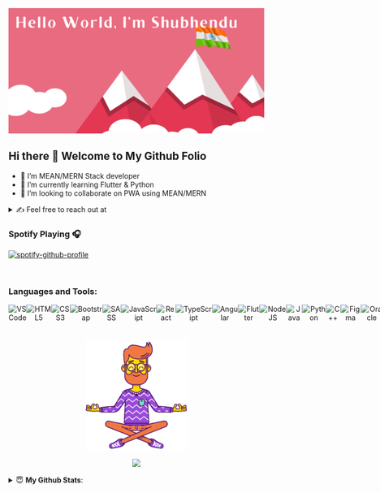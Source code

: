 <a href="https://sksenapati007.github.io/shubhendukumars/">
 
![github_image](github_image.png)
 
 </a>

## Hi there 👋 Welcome to My Github Folio


- 🔭 I’m MEAN/MERN Stack developer
- 🌱 I’m currently learning Flutter & Python
- 👯 I’m looking to collaborate on PWA using MEAN/MERN

<details>
 <summary> ✍️ Feel free to reach out at </summary>
 <br/>
 
 [![Ask Me Anything !](https://img.shields.io/badge/Ask%20me-anything-1abc9c.svg)](https://GitHub.com/Naereen/ama)
 
 <a href = "mailto:shubhendukumars09@gmail.com?subject = Feedback&body = Message" target='_blank'><img src='https://img.shields.io/badge/Gmail %20-%23FF0000?style=for-the-badge&logo=Gmail&logoColor=white' border='0' alt='0-K2-WLMTEx-Lyida7-OR'/></a> <a href='https://www.linkedin.com/in/shubhendukumars/' target='_blank'><img src='https://img.shields.io/badge/LinkedIn%20-%230B65C3?style=for-the-badge&logo=linkedin&logoColor=white' border='0' alt='0-K2-WLMTEx-Lyida7-OR'/></a> <a href='https://twitter.com/shubhendukumars' target='_blank'><img src='https://img.shields.io/badge/Twitter%20-%231DA1F2?style=for-the-badge&logo=twitter&logoColor=white' border='0' alt='0-K2-WLMTEx-Lyida7-OR'/></a>
</details>


### Spotify Playing 🎧

<!-- 
[[https://spotify-github-profile.vercel.app/api/view.svg?uid=jzqwbe3y9j89bzsmmcocxjk1c&redirect=true][https://spotify-github-profile.vercel.app/api/view.svg?uid=jzqwbe3y9j89bzsmmcocxjk1c&cover_image=true&theme=novatorem)]] -->

[![spotify-github-profile](https://spotify-github-profile.vercel.app/api/view?uid=jzqwbe3y9j89bzsmmcocxjk1c&cover_image=true&theme=novatorem)](https://github.com/kittinan/spotify-github-profile)
<!-- [![spotify-github-profile](https://spotify-github-profile.vercel.app/api/view?uid=jzqwbe3y9j89bzsmmcocxjk1c&cover_image=true&theme=natemoo-re)](https://github.com/kittinan/spotify-github-profile) -->
<br />

### Languages and Tools:

<div align="center" style="display: flex" >
<img  alt="VS Code" src="https://img.shields.io/badge/VS%20Code-0B65C3.svg?style=for-the-badge&logo=visual-studio-code&logoColor=white"/>
<img  alt="HTML5" src="https://img.shields.io/badge/html5-%23E34F26.svg?style=for-the-badge&logo=html5&logoColor=white"/>
<img  alt="CSS3" src="https://img.shields.io/badge/css3-%231572B6.svg?style=for-the-badge&logo=css3&logoColor=white"/>
<img  alt="Bootstrap" src="https://img.shields.io/badge/bootstrap-%23563D7C.svg?style=for-the-badge&logo=bootstrap&logoColor=white"/>
<img alt="SASS" src="https://img.shields.io/badge/SASS-hotpink.svg?style=for-the-badge&logo=SASS&logoColor=white"/>
<img  alt="JavaScript" src="https://img.shields.io/badge/javascript-%23323330.svg?style=for-the-badge&logo=javascript&logoColor=%23F7DF1E"/>
<img  alt="React" src="https://img.shields.io/badge/react-%2320232a.svg?style=for-the-badge&logo=react&logoColor=%2361DAFB"/>
<img  alt="TypeScript" src="https://img.shields.io/badge/typescript-%23007ACC.svg?style=for-the-badge&logo=typescript&logoColor=white"/>
<img  alt="Angular" src="https://img.shields.io/badge/angular-%23DD0031.svg?style=for-the-badge&logo=angular&logoColor=white"/>
<img  alt="Flutter" src="https://img.shields.io/badge/Flutter-075B9A.svg?style=for-the-badge&logo=flutter&logoColor=60CAF6"/>
<img  alt="NodeJS" src="https://img.shields.io/badge/node.js-%2343853D.svg?style=for-the-badge&logo=node-dot-js&logoColor=white"/>
<img  alt="Java" src="https://img.shields.io/badge/java-%23ED8B00.svg?style=for-the-badge&logo=java&logoColor=white"/>
<img  alt="Python" src="https://img.shields.io/badge/python-%2314354C.svg?style=for-the-badge&logo=python&logoColor=white"/>
<img  alt="C++" src="https://img.shields.io/badge/c++-%2300599C.svg?style=for-the-badge&logo=c%2B%2B&ogoColor=white"/>
<img  alt="Figma" src="https://img.shields.io/badge/figma-%23F24E1E.svg?style=for-the-badge&logo=figma&logoColor=white"/>
<img  alt="Oracle" src ="https://img.shields.io/badge/oracle-%23F00000.svg?style=for-the-badge&logo=oracle&logoColor=white" />
<img  alt="MySQL" src="https://img.shields.io/badge/mysql-%2300f.svg?style=for-the-badge&logo=mysql&logoColor=white"/>
<img  alt="MongoDB" src ="https://img.shields.io/badge/MongoDB-%234ea94b.svg?style=for-the-badge&logo=mongodb&logoColor=white"/>
<img  alt="GitLab" src="https://img.shields.io/badge/gitlab-%23181717.svg?style=for-the-badge&logo=gitlab&logoColor=white"/>
<img  alt="GitHub" src="https://img.shields.io/badge/github-%23121011.svg?style=for-the-badge&logo=github&logoColor=white"/>
</div>

<br />
<br />
<div align = "center">
 
 <img src="meditate-mindfulness.gif" width="200px"  />
 
 ![](https://github-profile-summary-cards.vercel.app/api/cards/profile-details?username=sksenapati007&theme=dracula)
 
</div>

<details>
<summary> 😇 <b> My Github Stats</b>: </summary>
<br>
<div align = "center">

  <img  src="https://github-readme-streak-stats.herokuapp.com/?user=sksenapati007&theme=dracula" />  
 
![](https://github-profile-summary-cards.vercel.app/api/cards/repos-per-language?username=sksenapati007&theme=dracula)
![](https://github-profile-summary-cards.vercel.app/api/cards/most-commit-language?username=sksenapati007&theme=dracula)
![](https://github-profile-summary-cards.vercel.app/api/cards/stats?username=sksenapati007&theme=dracula)
![](https://github-profile-summary-cards.vercel.app/api/cards/productive-time?username=sksenapati007&theme=dracula)
[![trophy](https://github-profile-trophy.vercel.app/?username=sksenapati007)](https://github.com/sksenapati007/github-profile-trophy)  
  
</div>
</details>



